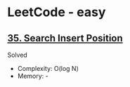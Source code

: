 # LeetCode - easy

## [35. Search Insert Position](https://leetcode.com/problems/search-insert-position)

Solved

* Complexity: O(log N)
* Memory: -
